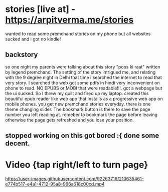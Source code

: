 # stories [live at] - https://arpitverma.me/stories
wanted to read some premchand stories on my phone but all websites sucked and i got no kindle! 
## backstory 
so one night my parents were talking about this story "poos ki raat" written by legend premchand. The setting of the story intrigued me, and relating with the 9 degree night in Delhi that time i searched the internet to read that very story. I searched the web got some pdfs in hindi very inconvenient on phone to read. NO EPUBS or MOBI that were readable!!!. got a webpage but the ui sucked. So I threw my quilt and fired up my laptop. created this beautiful epub reader like web app that installs as a progressive web app on mobile phones. you get new premchand stories everyday. there is one theme changing slider. The bookmark button is there to save the page number you left reading at. remeber to bookmark the page before leaving otherwise the page gets refreshed and you lose your position. 
## stopped working on this got bored :{ done some decent.

# Video {tap right/left to turn page}

https://user-images.githubusercontent.com/92263716/210635461-e774b517-e4a1-4712-95a8-966a618c00cd.mp4

